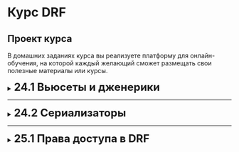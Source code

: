 # Курс DRF

## Проект курса

В домашних заданиях курса вы реализуете платформу для онлайн-обучения, на которой каждый желающий сможет размещать свои
полезные материалы или курсы.


<details>

<summary > <font size="5" style="italic"> <b>24.1 Вьюсеты и дженерики <b></font> </summary>

## Задачи

1. [Задание 1](#задание-1)
2. [Задание 2](#задание-2)
3. [Задание 3](#задание-3)

### ___Задание 1___

Создайте новый Django-проект, подключите DRF в настройках проекта.

### ___Задание 2___

Создайте следующие модели:

1. Пользователь:

- все поля от обычного пользователя, но авторизацию заменить на email;
- телефон;
- город;
- аватарка.

Модель пользователя разместите в приложении users

2. Курс:

- название,
- превью (картинка),
- описание.

3. Урок:

- название,
- описание,
- превью (картинка),
- ссылка на видео.

> Урок и курс - это связанные между собой сущности. Уроки складываются в курс, в одном курсе может быть много уроков.
> Реализуйте связь между ними.

Модель курса и урока разместите в отдельном приложении. Название для приложения выбирайте такое, чтобы оно описывало то,
с какими сущностями приложение работает. Например, lms или materials - отличные варианты.

### ___Задание 3___

Опишите CRUD для моделей курса и урока. Для реализации CRUD для курса используйте Viewsets, а для урока -
Generic-классы.

Для работы контроллеров опишите простейшие сериализаторы.

> При реализации CRUD для уроков реализуйте все необходимые операции (получение списка, получение одной сущности,
> создание, изменение и удаление).

Для работы контроллеров опишите простейшие сериализаторы.

> Работу каждого эндпоинта необходимо проверять с помощью Postman.  
> Также на данном этапе работы мы не заботимся о безопасности и не закрываем от редактирования объекты и модели даже
> самой простой авторизацией.

### ___*Дополнительное задание___

Реализуйте эндпоинт для редактирования профиля любого пользователя на основе более привлекательного подхода для личного
использования: Viewset или Generic.

> Дополнительное задание, помеченное звездочкой, желательно, но не обязательно выполнять.



</details>

---------------------

<details>

<summary > <font size="5" style="italic"> <b>24.2 Сериализаторы <b></font> </summary>

## Задачи

1. [Задание 1](#задание-1)
2. [Задание 2](#задание-2)
3. [Задание 3](#задание-3)
4. [Задание 4](#задание-4)

### ___Задание 1___

Для модели курса добавьте в сериализатор поле вывода количества уроков. Поле реализуйте с помощью

    SerializerMethodField()

### ___Задание 2___

Добавьте новую модель в приложение users:

Платежи

- пользователь,
- дата оплаты,
- оплаченный курс или урок,
- сумма оплаты,
- способ оплаты: наличные или перевод на счет.

> Поля `пользователь`, `оплаченный курс` и  `отдельно оплаченный урок` должны быть ссылками на соответствующие модели.

Запишите в таблицу, соответствующую этой модели данные через инструмент фикстур или кастомную команду.

> Если вы забыли как работать с фикстурами или кастомной командой - можете вернуться к уроку 20.1 Работа с ORM в Django
> чтобы вспомнить материал.

### ___Задание 3___

Для сериализатора для модели курса реализуйте поле вывода уроков. Вывод реализуйте с помощью сериализатора для связанной
модели.

> Один сериализатор должен выдавать и количество уроков курса и информацию по всем урокам курса одновременно.

### ___Задание 4___

Настроить фильтрацию для эндпоинта вывода списка платежей с возможностями:

- менять порядок сортировки по дате оплаты,
- фильтровать по курсу или уроку,
- фильтровать по способу оплаты.

### ___*Дополнительное задание___

Для профиля пользователя сделайте вывод истории платежей, расширив сериализатор для вывода списка платежей

> Дополнительное задание, помеченное звездочкой, желательно, но не обязательно выполнять.

</details>

---------------------

<details>

<summary > <font size="5" style="italic"> <b>25.1 Права доступа в DRF <b></font> </summary>

## Задачи

1. [Задание 1](#задание-1)
2. [Задание 2](#задание-2)
3. [Задание 3](#задание-3)

### ___Задание 1___

Реализуйте !!CRUD для пользователей, в том числе регистрацию пользователей,
настройте в проекте использование JWT-авторизации и закройте каждый
эндпоинт авторизацией.

> Эндпоинты для авторизации и регистрации
> должны остаться доступны для неавторизованных пользователей.

### ___Задание 2___

Заведите группу модераторов и опишите для нее права работы
с любыми уроками и курсами, но без возможности их удалять и создавать новые.
Заложите функционал такой проверки в контроллеры.

### ___Задание 3___

Опишите права доступа для объектов таким образом, чтобы пользователи, которые не входят в группу модераторов,
могли видеть, редактировать и удалять только свои курсы и уроки.

> Заводить группы лучше через админку и не реализовывать для этого дополнительных эндпоинтов.

</details>


